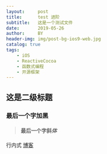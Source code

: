 ```yaml
---
layout:     post
title:      test 进阶
subtitle:   这是一个测试文件
date:       2019-05-26
author:     BY
header-img: img/post-bg-ios9-web.jpg
catalog: true
tags:
    - iOS
    - ReactiveCocoa
    - 函数式编程
    - 开源框架
---
```


## 这是二级标题
### 最后一个字加**黑**
>#### 最后一个字斜*体*

行内式 [博客](https://codlx.github.io '我的个人博客')
